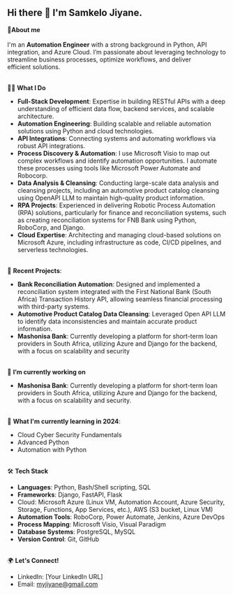 ## Hi there 👋 I'm Samkelo Jiyane.

💬**About me** <br><br>
I'm an **Automation Engineer** with a strong background in Python, API integration, and Azure Cloud. I’m passionate about leveraging technology to streamline business processes, optimize workflows, and deliver  
  efficient solutions.<br><br>

👨‍💻 **What I Do** <br>
* **Full-Stack Development**: Expertise in building RESTful APIs with a deep understanding of efficient data flow, backend services, and scalable architecture.
* **Automation Engineering**: Building scalable and reliable automation solutions using Python and cloud technologies.
* **API Integrations**: Connecting systems and automating workflows via robust API integrations.
* **Process Discovery & Automation**: I use Microsoft Visio to map out complex workflows and identify automation opportunities. I automate these processes using tools like Microsoft Power Automate and Robocorp.
* **Data Analysis & Cleansing**: Conducting large-scale data analysis and cleansing projects, including an automotive product catalog cleansing using OpenAPI LLM to maintain high-quality product information.
* **RPA Projects**: Experienced in delivering Robotic Process Automation (RPA) solutions, particularly for finance and reconciliation systems, such as creating reconciliation systems for FNB Bank using Python, RoboCorp, and Django.
* **Cloud Expertise**: Architecting and managing cloud-based solutions on Microsoft Azure, including infrastructure as code, CI/CD pipelines, and serverless technologies.<br><br>


🚀 **Recent Projects**:<br>

* **Bank Reconciliation Automation**: Designed and implemented a reconciliation system integrated with the First National Bank (South Africa) Transaction History API, allowing seamless financial processing with third-party systems.
* **Automotive Product Catalog Data Cleansing**: Leveraged Open API LLM to identify data inconsistencies and maintain accurate product information.
* **Mashonisa Bank**: Currently developing a platform for short-term loan providers in South Africa, utilizing Azure and Django for the backend, with a focus on scalability and security<br><br>


🔭 **I’m currently working on**<br>
* **Mashonisa Bank**: Currently developing a platform for short-term loan providers in South Africa, utilizing Azure and Django for the backend, with a focus on scalability and security.<br><br>


🌱 **What I'm currently learning in 2024**:<br>

* Cloud Cyber Security Fundamentals
* Advanced Python 
* Automation with Python<br><br>


🛠️ **Tech Stack**<br>

* **Languages**: Python, Bash/Shell scripting, SQL
* **Frameworks**: Django, FastAPI, Flask
* Cloud: Microsoft Azure (Linux VM, Automation Account, Azure Security, Storage, Functions, App Services, etc.), AWS (S3 bucket, Linux VM)
* **Automation Tools**: RoboCorp, Power Automate, Jenkins, Azure DevOps
* **Process Mapping**: Microsoft Visio, Visual Paradigm
* **Database Systems**: PostgreSQL, MySQL
* **Version Control**: Git, GitHub<br><br>


🌍 **Let's Connect!**<br>
* LinkedIn: [Your LinkedIn URL]
* Email: myjiyane@gmail.com 

  
<!--
**myjiyane/myjiyane** is a ✨ _special_ ✨ repository because its `README.md` (this file) appears on your GitHub profile.

Here are some ideas to get you started:

- 🔭 I’m currently working on ...
- 🌱 I’m currently learning ...
- 👯 I’m looking to collaborate on ...
- 🤔 I’m looking for help with ...
- 💬 Ask me about ...
- 📫 How to reach me: ...
- 😄 Pronouns: ...
- ⚡ Fun fact: ...
-->
